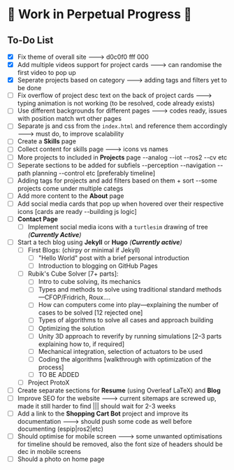 # 🚧 Work in Perpetual Progress 🚧

## To-Do List

- [x] Fix theme of overall site ---> d0c0f0 fff 000
- [x] Add multiple videos support for project cards ---> can randomise the first video to pop up
- [x] Seperate projects based on category ---> adding tags and filters yet to be done
- [ ] Fix overflow of project desc text on the back of project cards ---> typing animation is not working (to be resolved, code already exists)
- [ ] Use different backgrounds for different pages  ---> codes ready, issues with position match wrt other pages
- [ ] Separate js and css from the `index.html` and reference them accordingly  ---> must do, to improve scalability
- [ ] Create a **Skills** page
- [ ] Collect content for skills page ---> icons vs names
- [ ] More projects to included in **Projects** page --analog --iot --ros2 --cv etc
- [ ] Seperate sections to be added for subfiels --perception --navigation --path planning --control etc [preferably timeline]
- [ ] Adding tags for projects and add filters based on them + sort --some projects come under multiple categs
- [ ] Add more content to the **About** page  
- [ ] Add social media cards that pop up when hovered over their respective icons [cards are ready --building js logic]
- [ ] **Contact Page**  
  - [ ] Implement social media icons with a `turtlesim` drawing of tree *(**Currently Active**)*  
- [ ] Start a tech blog using **Jekyll** or **Hugo** *(**Currently active**)*
  - [ ] First Blogs: (chirpy or minimal if Jekyll)
    - [ ] "Hello World" post with a brief personal introduction  
    - [ ] Introduction to blogging on GitHub Pages
  - [ ] Rubik's Cube Solver [7+ parts]:
    - [ ] Intro to cube solving, its mechanics  
    - [ ] Types and methods to solve using traditional standard methods—CFOP/Fridrich, Roux....  
    - [ ] How can computers come into play—explaining the number of cases to be solved [12 rejected one]  
    - [ ] Types of algorithms to solve all cases and approach building  
    - [ ] Optimizing the solution  
    - [ ] Unity 3D approach to reverify by running simulations [2–3 parts explaining how to, if required]  
    - [ ] Mechanical integration, selection of actuators to be used  
    - [ ] Coding the algorithms [walkthrough with optimization of the process]  
    - [ ] TO BE ADDED
  - [ ] Project ProtoX
- [ ] Create separate sections for **Resume** (using Overleaf LaTeX) and **Blog**  
- [ ] Improve SEO for the website  ---> current sitemaps are screwed up, made it still harder to find ||| should wait for 2-3 weeks
- [ ] Add a link to the **Shopping Cart Bot** project and improve its documentation  ---> should push some code as well before documenting (espip|ros2|etc)
- [ ] Should optimise for mobile screen ---> some unwanted optimisations for timeline should be removed, also the font size of headers should be dec in mobile screens
- [ ] Should a photo on home page
